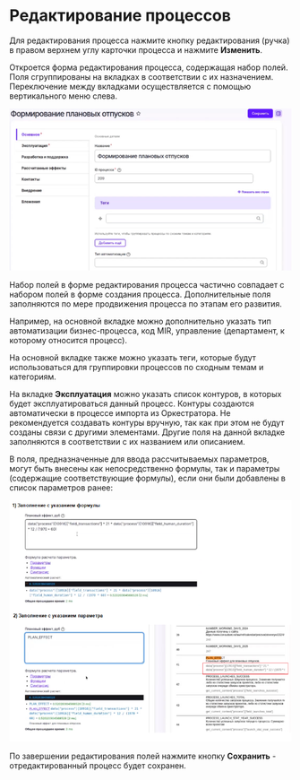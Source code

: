 # Редактирование процессов

Для редактирования процесса нажмите кнопку редактирования (ручка) в правом верхнем углу карточки процесса и нажмите **Изменить**. 

Откроется форма редактирования процесса, содержащая набор полей. Поля сгруппированы на вкладках в соответствии с их назначением. Переключение между вкладками осуществляется с помощью вертикального меню слева.

![](<../../.gitbook/assets1/IdeaHub_EditProcess.png>)

Набор полей в форме редактирования процесса частично совпадает с набором полей в форме создания процесса. Дополнительные поля заполняются по мере продвижения процесса по этапам его развития.

Например, на основной вкладке можно дополнительно указать тип автоматизации бизнес-процесса, код MIR, управление (департамент, к которому относится процесс).

На основной вкладке также можно указать теги, которые будут использоваться для группировки процессов по сходным темам и категориям.

На вкладке **Эксплуатация** можно указать список контуров, в которых будет эксплуатироваться данный процесс. Контуры создаются автоматически в процессе импорта из Оркестратора. Не рекомендуется создавать контуры вручную, так как при этом не будут созданы связи с другими элементами. Другие поля на данной вкладке заполняются в соответствии с их названием или описанием. 

В поля, предназначенные для ввода рассчитываемых параметров, могут быть внесены как непосредственно формулы, так и параметры (содержащие соответствующие формулы), если они были добавлены в список параметров ранее: 

![](<../../.gitbook/assets1/IdeaHub_FieldFillExamples.png>)

По завершении редактирования полей нажмите кнопку **Сохранить** - отредактированный процесс будет сохранен.
